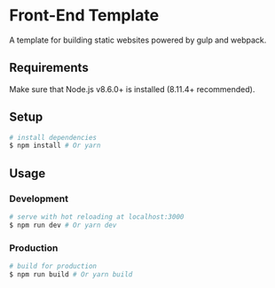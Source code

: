 # Front-End Template

A template for building static websites powered by gulp and webpack.

## Requirements

Make sure that Node.js v8.6.0+ is installed (8.11.4+ recommended).

## Setup

```bash
# install dependencies
$ npm install # Or yarn
```

## Usage

### Development

```bash
# serve with hot reloading at localhost:3000
$ npm run dev # Or yarn dev
```

### Production

```bash
# build for production
$ npm run build # Or yarn build
```
